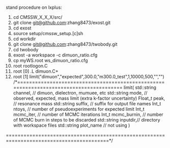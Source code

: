 stand procedure on lxplus:

1. cd CMSSW_X_X_X/src/
2. git clone git@github.com:zhang8473/exost.git
3. cd exost
4. source setup/cmssw_setup.[c]sh
5. cd workdir
6. git clone git@github.com:zhang8473/twobody.git
7. cd twobody
8. exost -a workspace -c dimuon_ratio.cfg 
9. cp myWS.root ws_dimuon_ratio.cfg
10. root rootlogon.C
11. root [0] .L dimuon.C+
12. root [1] limit("dimuon","expected",300.0,"m300.0_test",1,10000,500,"","")
/*=======================================================================================
limit( std::string channel, // dimuon, dielectron, mumuee, etc
std::string mode,
// observed, expected, mass limit (extra k-factor uncertainty)
		Float_t peak,        // resonance mass
		std::string suffix,  // suffix for output file names
		Int_t ntoys,         // number of pseudoexperiments for expected limit
		Int_t mcmc_iter,     // number of MCMC iterations
		Int_t mcmc_burnin,   // number of MCMC burn in steps to be discarded
		std::string inputdir,// directory with workspace files
		std::string plot_name // not using
    )
    
=========================================================================================*/
